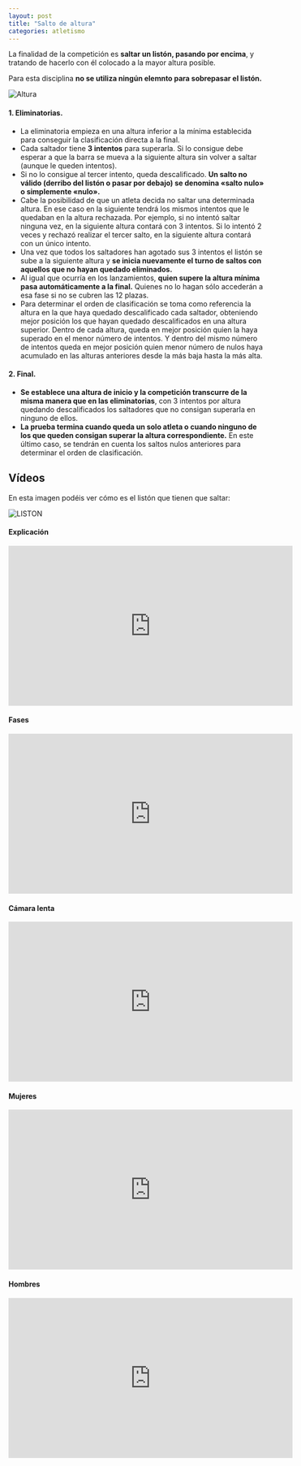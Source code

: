 ```yaml
---
layout: post
title: "Salto de altura"
categories: atletismo
---
```



La finalidad de la competición es **saltar un listón, pasando por encima**, y tratando de hacerlo con él colocado a la mayor altura posible.

Para esta disciplina **no se utiliza ningún elemnto para sobrepasar el listón.** 

![Altura](https://danieledufis.github.io/images_text/atletismo_salto%20de%20altura.jpg)

#### 1. Eliminatorias.

* La eliminatoria empieza en una altura inferior a la mínima establecida para conseguir la clasificación directa a la final.
* Cada saltador tiene **3 intentos** para superarla. Si lo consigue debe esperar a que la barra se mueva a la siguiente altura sin volver a saltar (aunque le queden intentos).
* Si no lo consigue al tercer intento, queda descalificado. **Un salto no válido (derribo del listón o pasar por debajo) se denomina «salto nulo» o simplemente «nulo».**
* Cabe la posibilidad de que un atleta decida no saltar una determinada altura. En ese caso en la siguiente tendrá los mismos intentos que le quedaban en la altura rechazada. Por ejemplo, si no intentó saltar ninguna vez, en la siguiente altura contará con 3 intentos. Si lo intentó 2 veces y rechazó realizar el tercer salto, en la siguiente altura contará con un único intento.
* Una vez que todos los saltadores han agotado sus 3 intentos el listón se sube a la siguiente altura y **se inicia nuevamente el turno de saltos con aquellos que no hayan quedado eliminados.**
* Al igual que ocurría en los lanzamientos, **quien supere la altura mínima pasa automáticamente a la final.** Quienes no lo hagan sólo accederán a esa fase si no se cubren las 12 plazas.
* Para determinar el orden de clasificación se toma como referencia la altura en la que haya quedado descalificado cada saltador, obteniendo mejor posición los que hayan quedado descalificados en una altura superior. Dentro de cada altura, queda en mejor posición quien la haya superado en el menor número de intentos. Y dentro del mismo número de intentos queda en mejor posición quien menor número de nulos haya acumulado en las alturas anteriores desde la más baja hasta la más alta.

#### 2. Final.

* **Se establece una altura de inicio y la competición transcurre de la misma manera que en las eliminatorias**, con 3 intentos por altura quedando descalificados los saltadores que no consigan superarla en ninguno de ellos.
* **La prueba termina cuando queda un solo atleta o cuando ninguno de los que queden consigan superar la altura correspondiente.** En este último caso, se tendrán en cuenta los saltos nulos anteriores para determinar el orden de clasificación.


## Vídeos

En esta imagen podéis ver cómo es el listón que tienen que saltar:

![LISTON](https://danieledufis.github.io/images_text/atletismo_salto%20altura.png)

#### Explicación

<iframe width="560" height="315" src="https://www.youtube.com/embed/vq5ItWCHEqc" frameborder="0" allow="accelerometer; autoplay; encrypted-media; gyroscope; picture-in-picture" allowfullscreen></iframe>

#### Fases

<iframe width="560" height="315" src="https://www.youtube.com/embed/65wr6cHuEwc" frameborder="0" allow="accelerometer; autoplay; encrypted-media; gyroscope; picture-in-picture" allowfullscreen></iframe>

#### Cámara lenta

<iframe width="560" height="315" src="https://www.youtube.com/embed/ZkshR6_0NXA" frameborder="0" allow="accelerometer; autoplay; encrypted-media; gyroscope; picture-in-picture" allowfullscreen></iframe>

#### Mujeres

<iframe width="560" height="315" src="https://www.youtube.com/embed/tZteuw-Q4mE" frameborder="0" allow="accelerometer; autoplay; encrypted-media; gyroscope; picture-in-picture" allowfullscreen></iframe>

#### Hombres

<iframe width="560" height="315" src="https://www.youtube.com/embed/VqBwFTdz1nc" frameborder="0" allow="accelerometer; autoplay; encrypted-media; gyroscope; picture-in-picture" allowfullscreen></iframe>
